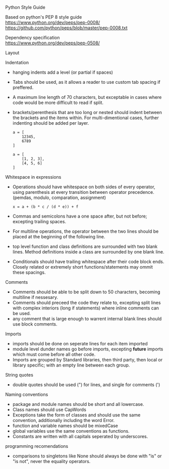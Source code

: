 Python Style Guide

Based on python's PEP 8 style guide  
<https://www.python.org/dev/peps/pep-0008/>  
<https://github.com/python/peps/blob/master/pep-0008.txt>

Dependency specification  
<https://www.python.org/dev/peps/pep-0508/>


Layout

Indentation
 - hanging indents add a level (or partial if spaces)
 - Tabs should be used, as it allows a reader to use custom tab spacing if preffered.
 - A maximum line length of 70 characters, but exceptable in cases where code would be more difficult to read if split.
 - brackets/perenthesis that are too long or nested should indent between the brackets and the items within. For multi-dimentional cases, further indenting should be added per layer.

       a = [
           12345,
           6789
       ]
    
       a = [
           [1, 2, 3],
           [4, 5, 6]
       ]

Whitespace in expressions
 - Operations should have whitespace on both sides of every operator, using parenthesis at every transition between operator precedence. (pemdas, modulo, comparation, assignment)

       x = a + (b * c / (d * e)) + f

 - Commas and semicolons have a one space after, but not before; excepting trailing spaces.
 - For multiline operations, the operator between the two lines should be placed at the beginning of the following line.
 - top level function and class definitions are surrounded with two blank lines.
   Method definitions inside a class are surrounded by one blank line.
 - Conditionals should have trailing whitespace after their code block ends.
   Closely related or extremely short functions/statements may ommit these spacings.

Comments
 - Comments should be able to be split down to 50 characters, becoming multiline if nessesary.
 - Comments should preceed the code they relate to, excepting split lines with complex interiors (long if statements) where inline comments can be used.
 - any comment that is large enough to warrent internal blank lines should use block comments.

Imports
 - imports should be done on seperate lines for each item imported
 - module level dunder names go before imports, excepting __future__ imports which must come before all other code.
 - Imports are grouped by Standard libraries, then third party, then local or library specific; with an empty line between each group.

String quotes
 - double quotes should be used (") for lines, and single for comments (')

Naming conventions
 - package and module names should be short and all lowercase.
 - Class names should use CapWords
 - Exceptions take the form of classes and should use the same convention, additionally including the word Error.
 - function and variable names should be mixedCase
 - global variables use the same conventions as functions.
 - Constants are written with all capitals seperated by underscores.

programming recomendations
 - comparisons to singletons like None should always be done with "is" or "is not", never the equality operators.


